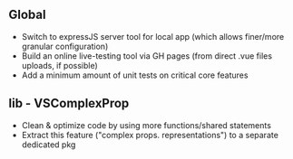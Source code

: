 ## Global

- Switch to expressJS server tool for local app (which allows finer/more granular configuration)
- Build an online live-testing tool via GH pages (from direct .vue files uploads, if possible)
- Add a minimum amount of unit tests on critical core features

## lib - VSComplexProp

- Clean & optimize code by using more functions/shared statements
- Extract this feature ("complex props. representations") to a separate dedicated pkg

